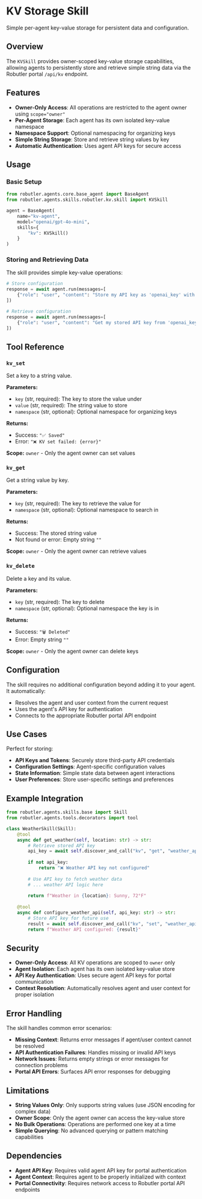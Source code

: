 # KV Storage Skill

Simple per-agent key-value storage for persistent data and configuration.

## Overview

The `KVSkill` provides owner-scoped key-value storage capabilities, allowing agents to persistently store and retrieve simple string data via the Robutler portal `/api/kv` endpoint.

## Features

- **Owner-Only Access**: All operations are restricted to the agent owner using `scope="owner"`
- **Per-Agent Storage**: Each agent has its own isolated key-value namespace
- **Namespace Support**: Optional namespacing for organizing keys
- **Simple String Storage**: Store and retrieve string values by key
- **Automatic Authentication**: Uses agent API keys for secure access

## Usage

### Basic Setup

```python
from robutler.agents.core.base_agent import BaseAgent
from robutler.agents.skills.robutler.kv.skill import KVSkill

agent = BaseAgent(
    name="kv-agent",
    model="openai/gpt-4o-mini",
    skills={
        "kv": KVSkill()
    }
)
```

### Storing and Retrieving Data

The skill provides simple key-value operations:

```python
# Store configuration
response = await agent.run(messages=[
    {"role": "user", "content": "Store my API key as 'openai_key' with value 'sk-...'"}
])

# Retrieve configuration
response = await agent.run(messages=[
    {"role": "user", "content": "Get my stored API key from 'openai_key'"}
])
```

## Tool Reference

### `kv_set`

Set a key to a string value.

**Parameters:**

- `key` (str, required): The key to store the value under
- `value` (str, required): The string value to store
- `namespace` (str, optional): Optional namespace for organizing keys

**Returns:**

- Success: `"✅ Saved"`
- Error: `"❌ KV set failed: {error}"`

**Scope:** `owner` - Only the agent owner can set values

### `kv_get`

Get a string value by key.

**Parameters:**

- `key` (str, required): The key to retrieve the value for
- `namespace` (str, optional): Optional namespace to search in

**Returns:**

- Success: The stored string value
- Not found or error: Empty string `""`

**Scope:** `owner` - Only the agent owner can retrieve values

### `kv_delete`

Delete a key and its value.

**Parameters:**

- `key` (str, required): The key to delete
- `namespace` (str, optional): Optional namespace the key is in

**Returns:**

- Success: `"🗑️ Deleted"`
- Error: Empty string `""`

**Scope:** `owner` - Only the agent owner can delete keys

## Configuration

The skill requires no additional configuration beyond adding it to your agent. It automatically:

- Resolves the agent and user context from the current request
- Uses the agent's API key for authentication
- Connects to the appropriate Robutler portal API endpoint

## Use Cases

Perfect for storing:

- **API Keys and Tokens**: Securely store third-party API credentials
- **Configuration Settings**: Agent-specific configuration values
- **State Information**: Simple state data between agent interactions
- **User Preferences**: Store user-specific settings and preferences

## Example Integration

```python
from robutler.agents.skills.base import Skill
from robutler.agents.tools.decorators import tool

class WeatherSkill(Skill):
    @tool
    async def get_weather(self, location: str) -> str:
        # Retrieve stored API key
        api_key = await self.discover_and_call("kv", "get", "weather_api_key")
        
        if not api_key:
            return "❌ Weather API key not configured"
        
        # Use API key to fetch weather data
        # ... weather API logic here
        
        return f"Weather in {location}: Sunny, 72°F"
    
    @tool
    async def configure_weather_api(self, api_key: str) -> str:
        # Store API key for future use
        result = await self.discover_and_call("kv", "set", "weather_api_key", api_key)
        return f"Weather API configured: {result}"
```

## Security

- **Owner-Only Access**: All KV operations are scoped to `owner` only
- **Agent Isolation**: Each agent has its own isolated key-value store
- **API Key Authentication**: Uses secure agent API keys for portal communication
- **Context Resolution**: Automatically resolves agent and user context for proper isolation

## Error Handling

The skill handles common error scenarios:

- **Missing Context**: Returns error messages if agent/user context cannot be resolved
- **API Authentication Failures**: Handles missing or invalid API keys
- **Network Issues**: Returns empty strings or error messages for connection problems
- **Portal API Errors**: Surfaces API error responses for debugging

## Limitations

- **String Values Only**: Only supports string values (use JSON encoding for complex data)
- **Owner Scope**: Only the agent owner can access the key-value store
- **No Bulk Operations**: Operations are performed one key at a time
- **Simple Querying**: No advanced querying or pattern matching capabilities

## Dependencies

- **Agent API Key**: Requires valid agent API key for portal authentication
- **Agent Context**: Requires agent to be properly initialized with context
- **Portal Connectivity**: Requires network access to Robutler portal API endpoints
